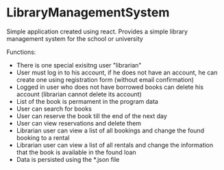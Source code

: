 # LibraryManagementSystem

Simple application created using react. Provides a simple library management system for the school or university

Functions:
  - There is one special exisitng user "librarian"
  - User must log in to his account, if he does not have an account, he can create one using registration form (without email confirmation)
  - Logged in user who does not have borrowed books can delete his account (librarian cannot delete its account)
  - List of the book is permament in the program data
  - User can search for books
  - User can reserve the book till the end of the next day
  - User can view reservations and delete them
  - Librarian user can view a list of all bookings and change the found booking to a rental
  - Librarian user can view a list of all rentals and change the information that the book is available in the found loan
  - Data is persisted using the *.json file
